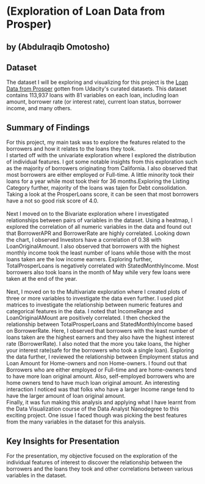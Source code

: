 # (Exploration of Loan Data from Prosper)
## by (Abdulraqib Omotosho)


## Dataset

The dataset I will be exploring and visualizing for this project is the [Loan Data from Prosper](https://www.google.com/url?q=https://www.google.com/url?q%3Dhttps://s3.amazonaws.com/udacity-hosted-downloads/ud651/prosperLoanData.csv%26amp;sa%3DD%26amp;ust%3D1581581520570000&sa=D&source=editors&ust=1676827485502191&usg=AOvVaw1C3wctFYsHg01Gb5Eopirm) gotten from Udacity's curated datasets.
This dataset contains 113,937 loans with 81 variables on each loan, including loan amount, borrower rate (or interest rate), current loan status, borrower income, and many others.

## Summary of Findings

For this project, my main task was to explore the features related to the borrowers and how it relates to the loans they took. <br>
I started off with the univariate exploration where I explored the distribution of individual features. I got some notable insights from this exploration such as the majority of borrowers originating from California. I also observed that most borrowers are either employed or Full-time. A little minority took their loans for a year while most took their for 36 months.Exploring the Listing Category further, majority of the loans was tajen for Debt consolidation. Taking a look at the ProsperLoans score, it can be seen that most borrowers have a not so good risk score of 4.0. <br><br>
Next I moved on to the Bivariate exploration where I investigated relationships between pairs of variables in the dataset. Using a heatmap, I explored the correlation of all numeric variables in the data and found out that BorrowerAPR and BorrowerRate are highly correlated. Looking down the chart, I observed Investors have a correlation of 0.38 with LoanOriginalAmount. I also observed that borrowers with the highest monthly income took the least number of loans while those
with the most loans taken are the low income earners. Exploring further, TotalProsperLoans is negatively correlated with StatedMonthlyIncome. Most borrowers also took loans in the month of May while very few loans were taken at the end of the year. <br><br>
Next, I moved on to the Multivariate exploration where I created plots of three or more variables to investigate the data even further. I used plot matrices to investigate the relationship between numeric features and categorical features in the data. I noted that IncomeRange and LoanOriginalAMount are positively correlated. I then checked the relationship between TotalProsperLoans and StatedMonthlyIncome based on BorrowerRate. Here, I observed that borrowers with the least number of loans taken are the highest earners and they also have the highest interest rate (BorrowerRate). I also noted that the more you take loans, the higher your interest rate(safe for the borrowers who took a single loan). Exploring the data further, I reviewed the relationship between Employment status and Loan Amount for Home-owners and non Home-owners. I found out that Borrowers who are either employed or Full-time and are home-owners tend to have more loan original amount. Also, self-employed borrowers who are home owners tend to have much loan original amount. An interesting interaction I noticed was that folks who have a larger Income range tend to have the larger amount of loan original amount. <br>
Finally, it was fun making this analysis and applying what I have learnt from the Data Visualization course of the Data Analyst Nanodegree to this exciting project. One issue I faced though was picking the best features from the many variables in the dataset for this analysis.


## Key Insights for Presentation

For the presentation, my objective focused on the exploration of the individual features of interest to discover the relationship between the borrowers and the loans they took and other correlations between various variables in the dataset.
